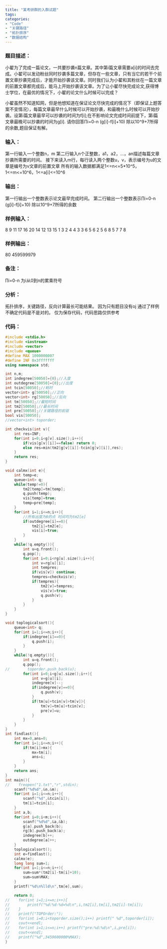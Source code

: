 ```yaml
---
title: "某考研群的入群试题"
tags: 
categories: 
- "Code"
- "关键路径"
- "拓扑排序"
- "数据结构"
---
```


### 题目描述： 
小翟为了完成一篇论文，一共要抄袭n篇文章。其中第i篇文章需要a[i]的时间去完成。小翟可以发动粉丝同时抄袭多篇文章，但存在一些文章，只有当它的若干个前置文章抄袭完成后，才能开始抄袭该文章。同时我们认为小翟和其粉丝在一篇文章的前置文章都完成后，能马上开始抄袭该文章。为了让小翟尽快完成论文,获得博士学位，在最优的情况下，小翟的论文什么时候可以完成？ 

小翟虽然不知道知网，但是他想知道在保证论文尽快完成的情况下（即保证上题答案不变情况），每篇文章最早什么时候可以开始抄袭，和最晚什么时候可以开始抄袭。设第i篇文章最早可以抄袭的时间为f[i];在不影响论文完成时间前提下，第i篇文章最晚可以抄袭的时间为g[i]. 请你回答∏i=0-n (g[i]-f[i]+10) 除以10^9+7所得的余数,题目保证有解。 

### 输入： 
第一行输入一个整数n，m 
第二行输入n个正整数，a1，a2，…，an描述每篇文章抄袭所需要的时间。 
接下来读入m行，每行读入两个整数u，v，表示编号为u的文章是编号为v文章的前置文章 
所有的输入数据都满足1<=n<=5*10^5，1<=m<=10^6，1<=a[i]<=10^6 

### 输出： 
第一行输出一个整数表示论文最早完成时间。 
第二行输出一个整数表示∏i=0-n (g[i]-f[i]+10) 除以10^9+7所得的余数 

### 样例输入： 
8 9 
11 17 16 20 14 12 13 15 
1 3 
2 4 
4 3 
3 6 
5 6 
2 5 
6 8 
5 7 
7 8 

### 样例输出： 
80 
459599979 

### 备注： 
∏i=0-n 为i从0到n的累乘符号


### 分析：
拓扑排序，关键路径，反向计算最长可能结果。
因为只有题目没有oj 通过了样例不确定代码是不是对的。
仅为保存代码，代码思路仅供参考
### 代码：

``` CPP
#include <stdio.h>
#include <iostream>
#include <vector>
#include <queue>
#define MAX 1000000007
#define INF 0x3fffffff
using namespace std;

int n,m;
int indegree[50050]={0};//入度
int outdegree[50050]={0};//出度
int tcin[50050];//耗时
vector<int> g[50050];//正向
vector<int> rg[50050];//反向
int tm[50050];//最短时间
int tm2[50050];//最长时间
int pre[50050];//关键路径的前驱
bool vis[50050];
//vector<int> toporder;

int checkvis(int v){
    int res=INF;
    for(int i=0;i<g[v].size();i++){
        if(vis[g[v][i]]==false) return 0;
        else res=min(tm2[g[v][i]]-tcin[g[v][i]],res);
    }
    return res;
}

void calmx(int e){
    int temp=e;
    queue<int> q;
    while(temp!=0){
        tm2[temp]=tm[temp];
        q.push(temp);
        vis[temp]=true;
        temp=pre[temp];
    }
    for(int i=1;i<=n;i++){
        //所有出度为0的点 时间均为tm2[e]
        if(outdegree[i]==0){
            tm2[i]=tm2[e];
            vis[i]=true;
        }
    }
    while(!q.empty()){
        int u=q.front();
        q.pop();
        for(int i=0;i<rg[u].size();i++){
            int v=rg[u][i];
            int tempres;
            if(vis[v]) continue;
            tempres=checkvis(v);
            if(tempres){
                tm2[v]=tempres;
                vis[v]=true;
                q.push(v);
            }
        }
    }
}

void toplogicalsort(){
    queue<int> q;
    for(int i=1;i<=n;i++){
        if(indegree[i]==0){
            q.push(i);
        }
    }
    while(!q.empty()){
        int u=q.front();
        q.pop();
//        toporder.push_back(u);
        for(int i=0;i<g[u].size();i++){
            int v=g[u][i];
            indegree[v]--;
            if(indegree[v]==0){
                q.push(v);
            }
            if(tm[u]+tcin[v]>tm[v]){
                tm[v]=tm[u]+tcin[v];
                pre[v]=u;
            }
        }
    }
}
int findlast(){
    int mx=0,ans=0;
    for(int i=1;i<=n;i++){
        if(tm[i]>mx){
            mx=tm[i];
            ans=i;
        }
    }
    return ans;
}
int main(){
//    freopen("1.txt","r",stdin);
    scanf("%d%d",&n,&m);
    for(int i=1;i<=n;i++){
        scanf("%d",&tcin[i]);
        tm[i]=tcin[i];
    }
    int a,b;
    for(int i=0;i<m;i++){
        scanf("%d%d",&a,&b);
        g[a].push_back(b);
        rg[b].push_back(a);
        indegree[b]++;
        outdegree[a]++;
    }
    toplogicalsort();
    int e=findlast();
    calmx(e);
    long long sum=1;
    for(int i=1;i<=n;i++){
        sum=sum*(tm2[i]-tm[i]+10);
        sum=sum%MAX;
    }
    printf("%d\n%lld\n",tm[e],sum);

    return 0;
//    for(int i=1;i<=n;i++){
//        printf("%d:%d-%d=%d\n",i,tm2[i],tm[i],tm2[i]-tm[i]);
//    }
//    printf("TOPOrder:");
//    for(int i=0;i<toporder.size();i++) printf(" %d",toporder[i]);
//    cout<<endl;
//    for(int i=1;i<=n;i++) printf("pre:%d:%d\n",i,pre[i]);
//    cout<<endl;
//    printf("%d",3459600000%MAX);
}

```
